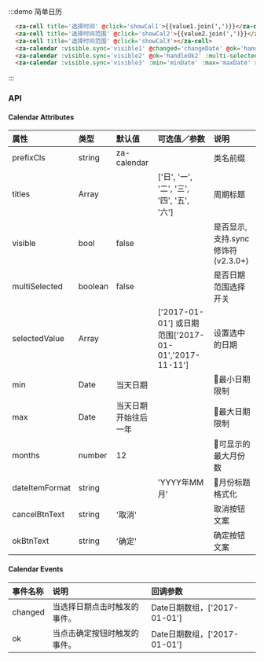 <script>
export default {
  data() {
    return {
      visible1: false,
      visible2: false,
      value1: [],
      visible3: false,
      minDate: new Date('2018-01-11'),
      maxDate: new Date('2018-10-10'),
      value2: ['2018-02-24','2018-03-10'],
      isMultiSelected: true,
    }
  },
  methods: {
    showCal1() {
      this.visible1 = true;
    },
    showCal2() {
      this.visible2 = true;
    },
    showCal3() {
      this.visible3 = true;
    },
    changeDate(date) {
      console.log(date); // eslint-disable-line
    },
    handleOk1(date) {
      this.value1 = date;
      console.log(date); // eslint-disable-line
    },
    handleOk2(date) {
      this.value2 = date;
      console.log(date); // eslint-disable-line
    }
  },
};
</script>

:::demo 简单日历
```html
  <za-cell title='选择时间' @click='showCal1'>{{value1.join(',')}}</za-cell>
  <za-cell title='选择时间范围' @click='showCal2'>{{value2.join(',')}}</za-cell>
  <za-cell title='选择时间范围' @click='showCal3'></za-cell>
  <za-calendar :visible.sync='visible1' @changed='changeDate' @ok='handleOk1' :selected-value='value1' ></za-calendar>
  <za-calendar :visible.sync='visible2' @ok='handleOk2' :multi-selected='isMultiSelected' :selected-value='value2'></za-calendar>
  <za-calendar :visible.sync='visible3' :min='minDate' :max='maxDate' ></za-calendar>
```
:::

### API

#### Calendar Attributes

| 属性 | 类型 | 默认值 | 可选值／参数 | 说明 |
| :--- | :--- | :--- | :--- | :--- |
| prefixCls | string | za-calendar | | 类名前缀 |
| titles | Array | | ['日', '一', '二', '三', '四', '五', '六'] | 周期标题 |
| visible | bool | false | | 是否显示, 支持.sync 修饰符 (v2.3.0+) |
| multiSelected | boolean | false |  | 是否日期范围选择开关 |
| selectedValue | Array | | ['2017-01-01'] 或日期范围['2017-01-01','2017-11-11']  | 设置选中的日期 |
| min | Date | 当天日期 |  | 最小日期限制 |
| max | Date | 当天日期开始往后一年 |  | 最大日期限制 |
| months | number | 12 |  | 可显示的最大月份数 |
| dateItemFormat | string | | 'YYYY年MM月' | 月份标题格式化 |
| cancelBtnText | string | '取消' |  | 取消按钮文案 |
| okBtnText | string | '确定' |  | 确定按钮文案 |

#### Calendar Events
| 事件名称 | 说明 | 回调参数 |
| :--- | :--- | :--- |
| changed | 当选择日期点击时触发的事件。| Date日期数组，['2017-01-01'] |
| ok | 当点击确定按钮时触发的事件。| Date日期数组，['2017-01-01'] |
